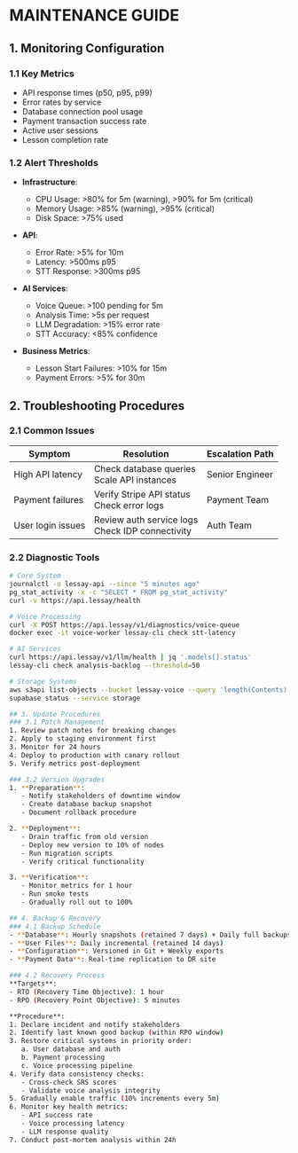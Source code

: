 # MAINTENANCE GUIDE
<!-- Document Version: 1.0 -->
<!-- Last Updated: 2025-06-11 -->

## 1. Monitoring Configuration
### 1.1 Key Metrics
- API response times (p50, p95, p99)
- Error rates by service
- Database connection pool usage
- Payment transaction success rate
- Active user sessions
- Lesson completion rate

### 1.2 Alert Thresholds
- **Infrastructure**:
  - CPU Usage: >80% for 5m (warning), >90% for 5m (critical)
  - Memory Usage: >85% (warning), >95% (critical)
  - Disk Space: >75% used
  
- **API**:
  - Error Rate: >5% for 10m
  - Latency: >500ms p95
  - STT Response: >300ms p95
  
- **AI Services**:
  - Voice Queue: >100 pending for 5m
  - Analysis Time: >5s per request
  - LLM Degradation: >15% error rate
  - STT Accuracy: <85% confidence
  
- **Business Metrics**:
  - Lesson Start Failures: >10% for 15m
  - Payment Errors: >5% for 30m

## 2. Troubleshooting Procedures
### 2.1 Common Issues
| Symptom | Resolution | Escalation Path |
|---------|------------|-----------------|
| High API latency | Check database queries<br>Scale API instances | Senior Engineer |
| Payment failures | Verify Stripe API status<br>Check error logs | Payment Team |
| User login issues | Review auth service logs<br>Check IDP connectivity | Auth Team |

### 2.2 Diagnostic Tools
```bash
# Core System
journalctl -u lessay-api --since "5 minutes ago"
pg_stat_activity -x -c "SELECT * FROM pg_stat_activity"
curl -v https://api.lessay/health

# Voice Processing
curl -X POST https://api.lessay/v1/diagnostics/voice-queue
docker exec -it voice-worker lessay-cli check stt-latency

# AI Services
curl https://api.lessay/v1/llm/health | jq '.models[].status'
lessay-cli check analysis-backlog --threshold=50

# Storage Systems
aws s3api list-objects --bucket lessay-voice --query 'length(Contents)'
supabase status --service storage

## 3. Update Procedures
### 3.1 Patch Management
1. Review patch notes for breaking changes
2. Apply to staging environment first
3. Monitor for 24 hours
4. Deploy to production with canary rollout
5. Verify metrics post-deployment

### 3.2 Version Upgrades
1. **Preparation**:
   - Notify stakeholders of downtime window
   - Create database backup snapshot
   - Document rollback procedure

2. **Deployment**:
   - Drain traffic from old version
   - Deploy new version to 10% of nodes
   - Run migration scripts
   - Verify critical functionality

3. **Verification**:
   - Monitor metrics for 1 hour
   - Run smoke tests
   - Gradually roll out to 100%

## 4. Backup & Recovery
### 4.1 Backup Schedule
- **Database**: Hourly snapshots (retained 7 days) + Daily full backups (retained 30 days)
- **User Files**: Daily incremental (retained 14 days)
- **Configuration**: Versioned in Git + Weekly exports
- **Payment Data**: Real-time replication to DR site

### 4.2 Recovery Process
**Targets**:
- RTO (Recovery Time Objective): 1 hour
- RPO (Recovery Point Objective): 5 minutes

**Procedure**:
1. Declare incident and notify stakeholders
2. Identify last known good backup (within RPO window)
3. Restore critical systems in priority order:
   a. User database and auth
   b. Payment processing
   c. Voice processing pipeline
4. Verify data consistency checks:
   - Cross-check SRS scores
   - Validate voice analysis integrity
5. Gradually enable traffic (10% increments every 5m)
6. Monitor key health metrics:
   - API success rate
   - Voice processing latency
   - LLM response quality
7. Conduct post-mortem analysis within 24h